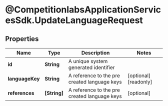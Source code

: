 # @CompetitionlabsApplicationServicesSdk.UpdateLanguageRequest

## Properties

Name | Type | Description | Notes
------------ | ------------- | ------------- | -------------
**id** | **String** | A unique system generated identifier | 
**languageKey** | **String** | A reference to the pre created language keys | [optional] [readonly] 
**references** | **[String]** | A reference to the pre created language keys | [optional] 


